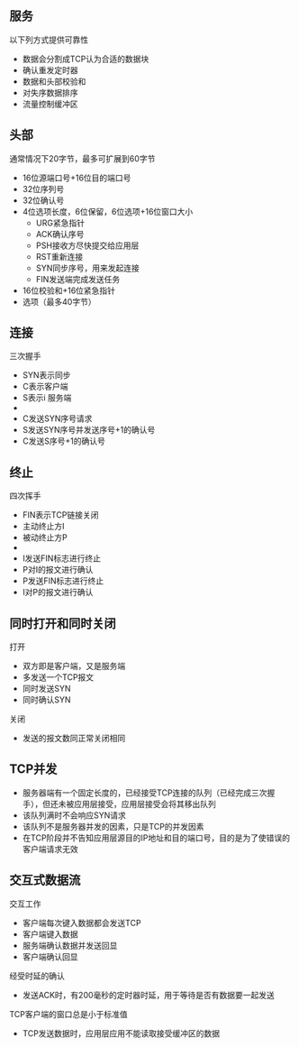 ## 服务

以下列方式提供可靠性

- 数据会分割成TCP认为合适的数据块
- 确认重发定时器
- 数据和头部校验和
- 对失序数据排序
- 流量控制缓冲区

## 头部

通常情况下20字节，最多可扩展到60字节

- 16位源端口号+16位目的端口号
- 32位序列号
- 32位确认号
- 4位选项长度，6位保留，6位选项+16位窗口大小
  - URG紧急指针
  - ACK确认序号
  - PSH接收方尽快提交给应用层
  - RST重新连接
  - SYN同步序号，用来发起连接
  - FIN发送端完成发送任务
- 16位校验和+16位紧急指针
- 选项（最多40字节）

## 连接

三次握手

- SYN表示同步
- C表示客户端
- S表示i 服务端
- 
- C发送SYN序号请求
- S发送SYN序号并发送序号+1的确认号
- C发送S序号+1的确认号

## 终止

四次挥手

- FIN表示TCP链接关闭
- 主动终止方I
- 被动终止方P
- 
- I发送FIN标志进行终止
- P对I的报文进行确认
- P发送FIN标志进行终止
- I对P的报文进行确认

## 同时打开和同时关闭

打开

- 双方即是客户端，又是服务端
- 多发送一个TCP报文
- 同时发送SYN
- 同时确认SYN

关闭

- 发送的报文数同正常关闭相同

## TCP并发

- 服务器端有一个固定长度的，已经接受TCP连接的队列（已经完成三次握手），但还未被应用层接受，应用层接受会将其移出队列
- 该队列满时不会响应SYN请求
- 该队列不是服务器并发的因素，只是TCP的并发因素
- 在TCP阶段并不告知应用层源目的IP地址和目的端口号，目的是为了使错误的客户端请求无效

## 交互式数据流

交互工作

- 客户端每次键入数据都会发送TCP
- 客户端键入数据
- 服务端确认数据并发送回显
- 客户端确认回显

经受时延的确认

- 发送ACK时，有200毫秒的定时器时延，用于等待是否有数据要一起发送

TCP客户端的窗口总是小于标准值

- TCP发送数据时，应用层应用不能读取接受缓冲区的数据